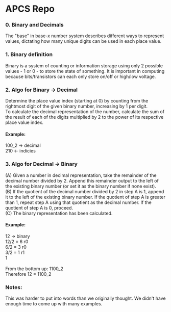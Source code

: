 # APCS Repo

### 0. Binary and Decimals
The "base" in base-x number system describes different ways to represent values, dictating how many unique digits can be used in each place value.

### 1. Binary definition
Binary is a system of counting or information storage using only 2 possible values - 1 or 0 - to store the state of something. It is important in computing because bits/transistors can each only store on/off or high/low voltage.

### 2. Algo for Binary -> Decimal
Determine the place value index (starting at 0) by counting from the rightmost digit of the given binary number, increasing by 1 per digit.\
To calculate the decimal representation of the number, calculate the sum of the result of each of the digits multiplied by 2 to the power of its respective place value index.

#### Example:
100\_2 -> decimal \
210 <- indicies

### 3. Algo for Decimal -> Binary
(A) Given a number in decimal representation, take the remainder of the decimal number divided by 2. Append this remainder output to the left of the existing binary number (or set it as the binary number if none exist).\
(B) If the quotient of the decimal number divided by 2 in step A is 1, append it to the left of the existing binary number. If the quotient of step A is greater than 1, repeat step A using that quotient as the decimal number. If the quotient of step A is 0, proceed.\
(C) The binary representation has been calculated.

#### Example:
12 -> binary\
12/2 = 6 r0\
6/2  = 3 r0\
3/2  = 1 r1\
          1\
\
From the bottom up: 1100\_2\
Therefore 12 = 1100\_2

### Notes:
This was harder to put into words than we originally thought. We didn't have enough time to come up with many examples.
